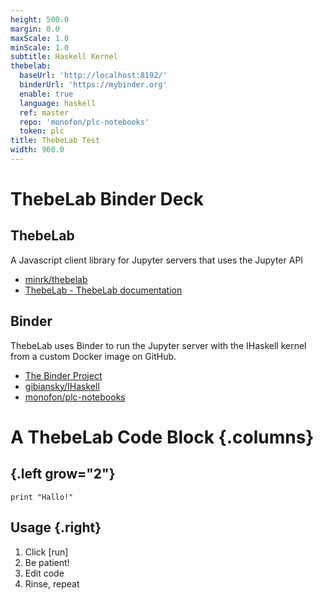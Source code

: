 ```yaml
---
height: 500.0
margin: 0.0
maxScale: 1.0
minScale: 1.0
subtitle: Haskell Kernel
thebelab:
  baseUrl: 'http://localhost:8192/'
  binderUrl: 'https://mybinder.org'
  enable: true
  language: haskell
  ref: master
  repo: 'monofon/plc-notebooks'
  token: plc
title: ThebeLab Test
width: 960.0
---
```


# ThebeLab Binder Deck

## ThebeLab

A Javascript client library for Jupyter servers that uses the Jupyter
API

-   [minrk/thebelab](https://github.com/minrk/thebelab)
-   [ThebeLab - ThebeLab
    documentation](https://thebelab.readthedocs.io/en/latest/)

## Binder

ThebeLab uses Binder to run the Jupyter server with the IHaskell kernel
from a custom Docker image on GitHub.

-   [The Binder Project](https://mybinder.org)
-   [gibiansky/IHaskell](https://github.com/gibiansky/IHaskell)
-   [monofon/plc-notebooks](https://github.com/monofon/plc-notebooks)

# A ThebeLab Code Block {.columns}

##  {.left grow="2"}

``` {.haskell data-executable="true" data-language="haskell"}
print "Hallo!"
```

## Usage {.right}

1.  Click \[run\]
2.  Be patient!
3.  Edit code
4.  Rinse, repeat
